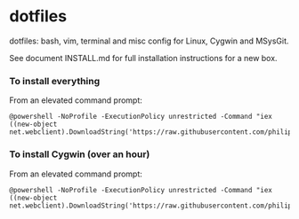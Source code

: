 # dotfiles

dotfiles: bash, vim, terminal and misc config for
Linux, Cygwin and MSysGit.

See document INSTALL.md for full installation instructions for a new box.

### To install everything
From an elevated command prompt:

```
@powershell -NoProfile -ExecutionPolicy unrestricted -Command "iex ((new-object net.webclient).DownloadString('https://raw.githubusercontent.com/philipdaniels/dotfiles/master/setup.ps1'))"
```

### To install Cygwin (over an hour)
From an elevated command prompt:

```
@powershell -NoProfile -ExecutionPolicy unrestricted -Command "iex ((new-object net.webclient).DownloadString('https://raw.githubusercontent.com/philipdaniels/dotfiles/master/setup_cygwin.ps1'))"
```

